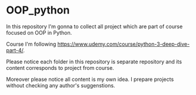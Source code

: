 # OOP_python

In this repository I'm gonna to collect all project which are part of course focused on OOP in Python.

Course I'm following https://www.udemy.com/course/python-3-deep-dive-part-4/.

Please notice each folder in this repository is separate repository and its content corresponds to project from course.

Moreover please notice all content is my own idea. I prepare projects without checking any author's suggenstions.

